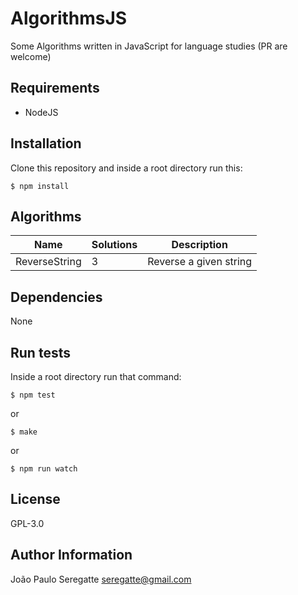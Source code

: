 # AlgorithmsJS

Some Algorithms written in JavaScript for language studies (PR are welcome)

## Requirements

- NodeJS

## Installation

Clone this repository and inside a root directory run this:

```shell
$ npm install
```

## Algorithms

| Name 						          | Solutions 								            | Description 										                  |
|---------------------------|---------------------------------------|---------------------------------------------------|
| ReverseString			        | 3 								                    | Reverse a given string            								|       

Dependencies
------------

None


Run tests
----------------

Inside a root directory run that command:

```shell
$ npm test
```

or

```shell
$ make
```

or

```shell
$ npm run watch
```

License
-------

GPL-3.0

Author Information
------------------
João Paulo Seregatte <seregatte@gmail.com>